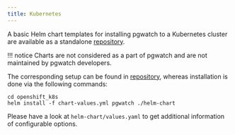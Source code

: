 ```yaml
---
title: Kubernetes
---
```


A basic Helm chart templates for installing pgwatch to a Kubernetes
cluster are available as a standalone [repository](https://github.com/cybertec-postgresql/pgwatch-charts).

!!! notice
    Charts are not considered as a part of pgwatch and
    are not maintained by pgwatch developers.

The corresponding setup can be found in [repository](https://github.com/cybertec-postgresql/pgwatch-charts),
whereas installation is done via the following commands:

    cd openshift_k8s
    helm install -f chart-values.yml pgwatch ./helm-chart

Please have a look at `helm-chart/values.yaml` to get additional information of configurable options.
